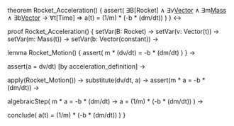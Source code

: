 theorem Rocket_Acceleration() {
  assert(
    ∃B[Rocket] ∧
    ∃v[Vector](t) ∧
    ∃m[Mass](t) ∧
    ∃b[Vector](constant) →
    ∀t[Time] ⇒
    a(t) = (1/m) * (-b * (dm/dt))
  )
} ↔

proof Rocket_Acceleration() {
  setVar(B: Rocket) →
  setVar(v: Vector(t)) →
  setVar(m: Mass(t)) →
  setVar(b: Vector(constant)) →
  
  lemma Rocket_Motion() {
    assert(
      m * (dv/dt) = -b * (dm/dt)
    )
  } →
  
  assert(a = dv/dt) [by acceleration_definition] →
  
  apply(Rocket_Motion()) →
  substitute(dv/dt, a) →
  assert(m * a = -b * (dm/dt)) →
  
  algebraicStep(
    m * a = -b * (dm/dt) →
    a = (1/m) * (-b * (dm/dt))
  ) →
  
  conclude(
    a(t) = (1/m) * (-b * (dm/dt))
  )
}